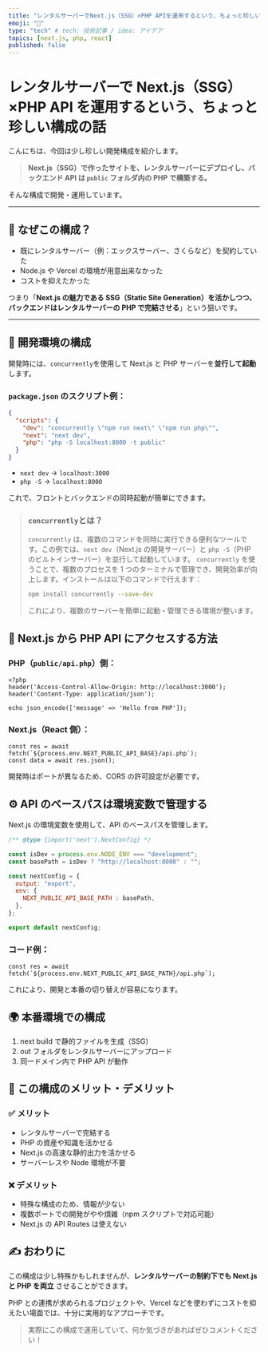 ```yaml
---
title: "レンタルサーバーでNext.js（SSG）×PHP APIを運用するという、ちょっと珍しい構成の話…"
emoji: "🙌"
type: "tech" # tech: 技術記事 / idea: アイデア
topics: [next.js, php, react]
published: false
---
```


# レンタルサーバーで Next.js（SSG）×PHP API を運用するという、ちょっと珍しい構成の話

こんにちは、今回は少し珍しい開発構成を紹介します。

> **Next.js（SSG）で作ったサイトを、レンタルサーバーにデプロイし、バックエンド API は `public` フォルダ内の PHP で構築する。**

そんな構成で開発・運用しています。

---

## 🧱 なぜこの構成？

- 既にレンタルサーバー（例：エックスサーバー、さくらなど）を契約していた
- Node.js や Vercel の環境が用意出来なかった
- コストを抑えたかった

つまり「**Next.js の魅力である SSG（Static Site Generation）を活かしつつ、バックエンドはレンタルサーバーの PHP で完結させる**」という狙いです。

---

## 🧪 開発環境の構成

開発時には、`concurrently`を使用して Next.js と PHP サーバーを**並行して起動**します。

### `package.json` のスクリプト例：

```json:package.json
{
  "scripts": {
    "dev": "concurrently \"npm run next\" \"npm run php\"",
    "next": "next dev",
    "php": "php -S localhost:8000 -t public"
  }
}
```

- `next dev` → `localhost:3000`
- `php -S` → `localhost:8000`

これで、フロントとバックエンドの同時起動が簡単にできます。

> ### `concurrently`とは？
>
> `concurrently` は、複数のコマンドを同時に実行できる便利なツールです。この例では、`next dev`（Next.js の開発サーバー）と `php -S`（PHP のビルトインサーバー）を並行して起動しています。
> `concurrently` を使うことで、複数のプロセスを 1 つのターミナルで管理でき、開発効率が向上します。インストールは以下のコマンドで行えます：
>
> ```bash
> npm install concurrently --save-dev
> ```
>
> これにより、複数のサーバーを簡単に起動・管理できる環境が整います。

## 🔗 Next.js から PHP API にアクセスする方法

### PHP（`public/api.php`）側：

```php:api.php
<?php
header('Access-Control-Allow-Origin: http://localhost:3000');
header('Content-Type: application/json');

echo json_encode(['message' => 'Hello from PHP']);
```

### Next.js（React 側）：

```typescript:typescript
const res = await fetch(`${process.env.NEXT_PUBLIC_API_BASE}/api.php`);
const data = await res.json();
```

開発時はポートが異なるため、CORS の許可設定が必要です。

## ⚙️ API のベースパスは環境変数で管理する

Next.js の環境変数を使用して、API のベースパスを管理します。

```typescript:next.config.js
/** @type {import('next').NextConfig} */

const isDev = process.env.NODE_ENV === "development";
const basePath = isDev ? "http://localhost:8000" : "";

const nextConfig = {
  output: "export",
  env: {
    NEXT_PUBLIC_API_BASE_PATH : basePath,
  },
};

export default nextConfig;

```

### コード例：

```typescript:typescript
const res = await fetch(`${process.env.NEXT_PUBLIC_API_BASE_PATH}/api.php`);
```

これにより、開発と本番の切り替えが容易になります。

## 🌍 本番環境での構成

1. next build で静的ファイルを生成（SSG）
2. out フォルダをレンタルサーバーにアップロード
3. 同一ドメイン内で PHP API が動作

## 🤔 この構成のメリット・デメリット

### ✅ メリット

- レンタルサーバーで完結する
- PHP の資産や知識を活かせる
- Next.js の高速な静的出力を活かせる
- サーバーレスや Node 環境が不要

### ❌ デメリット

- 特殊な構成のため、情報が少ない
- 複数ポートでの開発がやや煩雑（npm スクリプトで対応可能）
- Next.js の API Routes は使えない

## ✍️ おわりに

この構成は少し特殊かもしれませんが、**レンタルサーバーの制約下でも Next.js と PHP を両立** させることができます。

PHP との連携が求められるプロジェクトや、Vercel などを使わずにコストを抑えたい場面では、十分に実用的なアプローチです。

> 実際にこの構成で運用していて、何か気づきがあればぜひコメントください！

